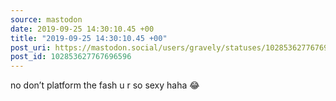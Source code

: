 ```yaml
---
source: mastodon
date: 2019-09-25 14:30:10.45 +00
title: "2019-09-25 14:30:10.45 +00"
post_uri: https://mastodon.social/users/gravely/statuses/102853627767696596
post_id: 102853627767696596
---
```

no don’t platform the fash u r so sexy haha 😂


